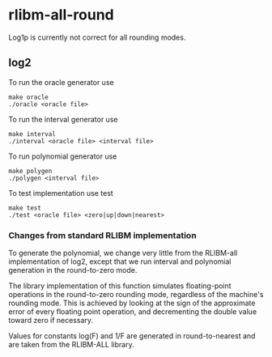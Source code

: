 # rlibm-all-round

Log1p is currently not correct for all rounding modes.

## log2

To run the oracle generator use
```
make oracle
./oracle <oracle file>
```
To run the interval generator use
```
make interval
./interval <oracle file> <interval file>
```
To run polynomial generator use
```
make polygen
./polygen <interval file>
```
To test implementation use test
```
make test
./test <oracle file> <zero|up|down|nearest>
```

### Changes from standard RLIBM implementation
To generate the polynomial, we change very little from the RLIBM-all implementation of log2, except that we run interval and polynomial generation in the round-to-zero mode.

The library implementation of this function simulates floating-point operations in the round-to-zero rounding mode, regardless of the machine's rounding mode. This is achieved by looking at the sign of the approximate error of every floating point operation, and decrementing the double value toward zero if necessary.

Values for constants log(F) and 1/F are generated in round-to-nearest and are taken from the RLIBM-ALL library.
